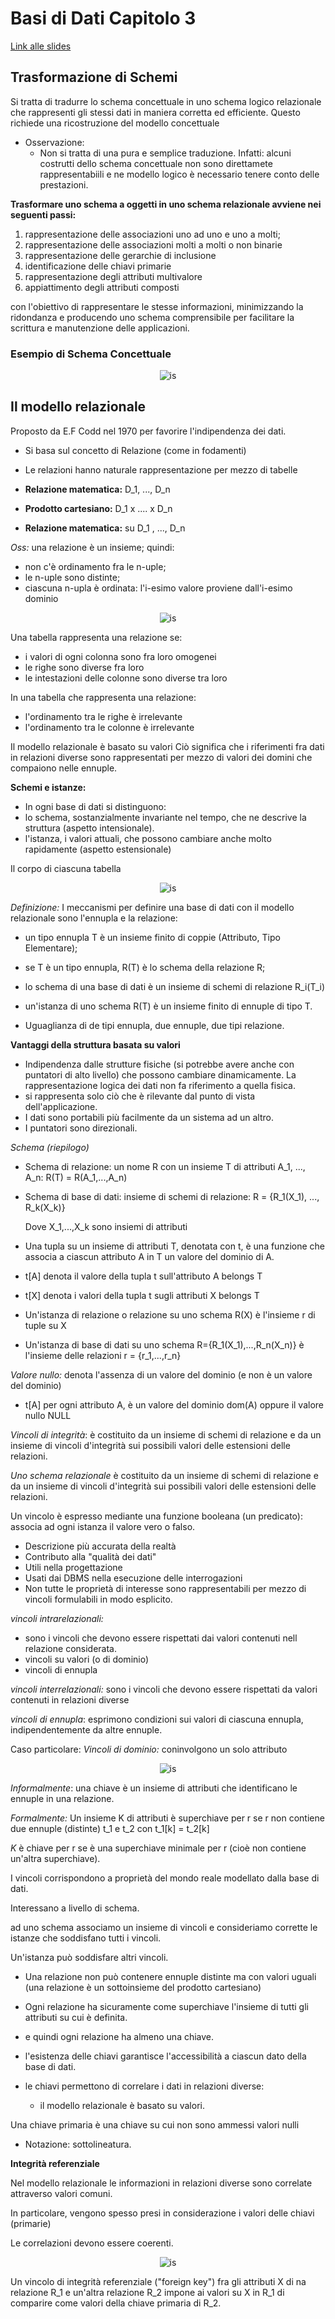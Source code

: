 # Basi di Dati Capitolo 3

[Link alle slides](https://elearning.di.unipi.it/pluginfile.php/77030/mod_resource/content/2/4a.ModelloRel_progLogica_Parte_II.pdf)

## Trasformazione di Schemi

Si tratta di tradurre lo schema concettuale in uno schema logico relazionale che rappresenti gli stessi dati in maniera corretta ed efficiente.
Questo richiede una ricostruzione del modello concettuale

- Osservazione:
  - Non si tratta di una pura e semplice traduzione.
    Infatti:
    alcuni costrutti dello schema concettuale non sono direttamete rappresentabiili
    e ne modello logico è necessario tenere conto delle prestazioni.

**Trasformare uno schema a oggetti in uno schema relazionale avviene nei seguenti passi:**

1. rappresentazione delle associazioni uno ad uno e uno a molti;
2. rappresentazione delle associazioni molti a molti o non binarie
3. rappresentazione delle gerarchie di inclusione
4. identificazione delle chiavi primarie
5. rappresentazione degli attributi multivalore
6. appiattimento degli attributi composti

con l'obiettivo di rappresentare le stesse informazioni, minimizzando la ridondanza e producendo uno schema comprensibile per facilitare la scrittura e manutenzione delle applicazioni.

### Esempio di Schema Concettuale

<p align="center">
  <img src="./assets/bd-3-1.png" alt="is" />
</p>

## Il modello relazionale

Proposto da E.F Codd nel 1970 per favorire l'indipendenza dei dati.

- Si basa sul concetto di Relazione (come in fodamenti)
- Le relazioni hanno naturale rappresentazione per mezzo di tabelle

- **Relazione matematica:** D_1, ..., D_n

- **Prodotto cartesiano:** D_1 x .... x D_n

- **Relazione matematica:** su D_1 , ..., D_n

_Oss:_ una relazione è un insieme; quindi:

- non c'è ordinamento fra le n-uple;
- le n-uple sono distinte;
- ciascuna n-upla è ordinata: l'i-esimo valore proviene dall'i-esimo dominio

<p align="center">
  <img src="./assets/bd-3-2.png" alt="is" />
</p>

Una tabella rappresenta una relazione se:

- i valori di ogni colonna sono fra loro omogenei
- le righe sono diverse fra loro
- le intestazioni delle colonne sono diverse tra loro

In una tabella che rappresenta una relazione:

- l'ordinamento tra le righe è irrelevante
- l'ordinamento tra le colonne è irrelevante

Il modello relazionale è basato su valori
Ciò significa che i riferimenti fra dati in relazioni diverse sono rappresentati per mezzo di valori dei domini che compaiono nelle ennuple.

**Schemi e istanze:**

- In ogni base di dati si distinguono:
- lo schema, sostanzialmente invariante nel tempo, che ne descrive la struttura (aspetto intensionale).
- l'istanza, i valori attuali, che possono cambiare anche molto rapidamente (aspetto estensionale)

Il corpo di ciascuna tabella

<p align="center">
  <img src="./assets/bd-3-3.png" alt="is" />
</p>

_Definizione:_ I meccanismi per definire una base di dati con il modello relazionale sono l'ennupla e la relazione:

- un tipo ennupla T è un insieme finito di coppie (Attributo, Tipo Elementare);
- se T è un tipo ennupla, R(T) è lo schema della relazione R;
- lo schema di una base di dati è un insieme di schemi di relazione R_i(T_i)
- un'istanza di uno schema R(T) è un insieme finito di ennuple di tipo T.

- Uguaglianza di de tipi ennupla, due ennuple, due tipi relazione.

**Vantaggi della struttura basata su valori**

- Indipendenza dalle strutture fisiche (si potrebbe avere anche con puntatori di alto livello) che possono cambiare dinamicamente. La rappresentazione logica dei dati non fa riferimento a quella fisica.
- si rappresenta solo ciò che è rilevante dal punto di vista dell'applicazione.
- I dati sono portabili più facilmente da un sistema ad un altro.
- I puntatori sono direzionali.

_Schema (riepilogo)_

- Schema di relazione:
  un nome R con un insieme T di attributi A_1, ..., A_n:
  R(T) = R(A_1,...,A_n)

- Schema di base di dati:
  insieme di schemi di relazione:
  R = {R_1(X_1), ..., R_k(X_k)}

  Dove X_1,...,X_k sono insiemi di attributi

- Una tupla su un insieme di attributi T, denotata con t, è una funzione che associa a ciascun attributo A in T un valore del dominio di A.

- t[A] denota il valore della tupla t sull'attributo A belongs T
- t[X] denota i valori della tupla t sugli attributi X belongs T

- Un'istanza di relazione o relazione su uno schema R(X) è l'insieme r di tuple su X
- Un'istanza di base di dati su uno schema
  R={R_1(X_1),...,R_n(X_n)}
  è l'insieme delle relazioni r = {r_1,...,r_n}

_Valore nullo:_ denota l'assenza di un valore del dominio (e non è un valore del dominio)

- t[A] per ogni attributo A, è un valore del dominio dom(A) oppure il valore nullo NULL

_Vincoli di integrità_: è costituito da un insieme di schemi di relazione e da un insieme di vincoli d'integrità sui possibili valori delle estensioni delle relazioni.

_Uno schema relazionale_ è costituito da un insieme di schemi di relazione e da un insieme di vincoli d'integrità sui possibili valori delle estensioni delle relazioni.

Un vincolo è espresso mediante una funzione booleana (un predicato): associa ad ogni istanza il valore vero o falso.

- Descrizione più accurata della realtà
- Contributo alla "qualità dei dati"
- Utili nella progettazione
- Usati dai DBMS nella esecuzione delle interrogazioni
- Non tutte le proprietà di interesse sono rappresentabili per mezzo di vincoli formulabili in modo esplicito.

_vincoli intrarelazionali:_

- sono i vincoli che devono essere rispettati dai valori contenuti nell relazione considerata.
- vincoli su valori (o di dominio)
- vincoli di ennupla

_vincoli interrelazionali:_
sono i vincoli che devono essere rispettati da valori contenuti in relazioni diverse

_vincoli di ennupla_: esprimono condizioni sui valori di ciascuna ennupla, indipendentemente da altre ennuple.

Caso particolare:
_Vincoli di dominio:_ coninvolgono un solo attributo

<p align="center">
  <img src="./assets/bd-3-4.png" alt="is" />
</p>

_Informalmente_: una chiave è un insieme di attributi che identificano le ennuple in una relazione.

_Formalmente:_ Un insieme K di attributi è superchiave per r se r non contiene due ennuple (distinte) t_1 e t_2 con t_1[k] = t_2[k]

_K_ è chiave per r se è una superchiave minimale per r (cioè non contiene un'altra superchiave).

I vincoli corrispondono a proprietà del mondo reale modellato dalla base di dati.

Interessano a livello di schema.

ad uno schema associamo un insieme di vincoli e consideriamo corrette le istanze che soddisfano tutti i vincoli.

Un'istanza può soddisfare altri vincoli.

- Una relazione non può contenere ennuple distinte ma con valori uguali (una relazione è un sottoinsieme del prodotto cartesiano)

- Ogni relazione ha sicuramente come superchiave l'insieme di tutti gli attributi su cui è definita.

- e quindi ogni relazione ha almeno una chiave.

- l'esistenza delle chiavi garantisce l'accessibilità a ciascun dato della base di dati.

- le chiavi permettono di correlare i dati in relazioni diverse:
  - il modello relazionale è basato su valori.

Una chiave primaria è una chiave su cui non sono ammessi valori nulli

- Notazione: sottolineatura.

**Integrità referenziale**

Nel modello relazionale le informazioni in relazioni diverse sono correlate attraverso valori comuni.

In particolare, vengono spesso presi in considerazione i valori delle chiavi (primarie)

Le correlazioni devono essere coerenti.

<p align="center">
  <img src="./assets/bd-3-5.png" alt="is" />
</p>

Un vincolo di integrità referenziale ("foreign key") fra gli attributi X di na relazione R_1 e un'altra relazione R_2 impone ai valori su X in R_1 di comparire come valori della chiave primaria di R_2.

